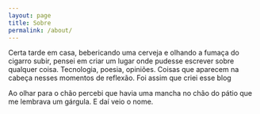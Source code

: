 ```yaml
---
layout: page
title: Sobre
permalink: /about/
---
```


Certa tarde em casa, bebericando uma cerveja e olhando a fumaça do cigarro subir, pensei em criar um lugar onde pudesse escrever sobre qualquer coisa. Tecnologia, poesia, opiniões. Coisas que aparecem na cabeça nesses momentos de reflexão. Foi assim que criei esse blog

Ao olhar para o chão percebi que havia uma mancha no chão do pátio que me lembrava um gárgula. E daí veio o nome.

